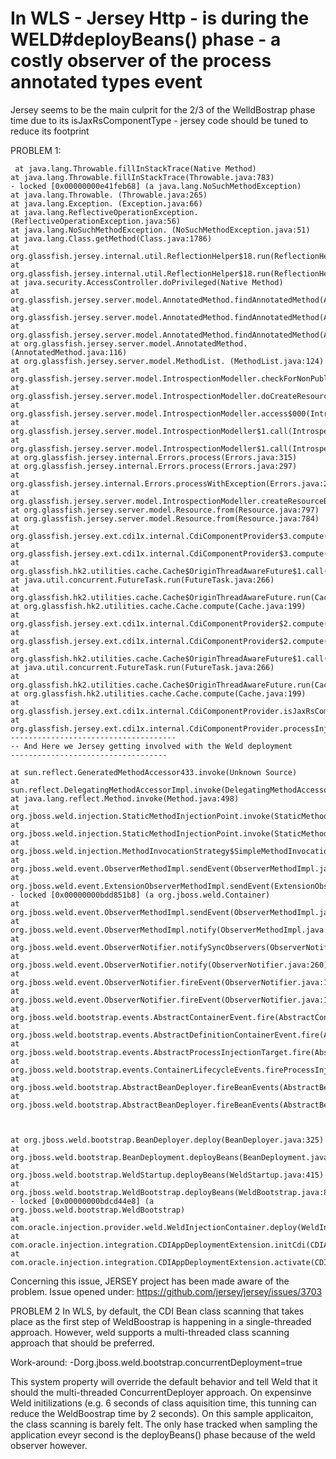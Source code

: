 # In WLS - Jersey Http - is during the WELD#deployBeans() phase - a costly observer of the process annotated types event

Jersey seems to be the main culprit for the  2/3 of the WelldBostrap phase time due to its isJaxRsComponentType - jersey code should be tuned to reduce its footprint


PROBLEM 1:

```
 at java.lang.Throwable.fillInStackTrace(Native Method) 
at java.lang.Throwable.fillInStackTrace(Throwable.java:783) 
- locked [0x00000000e41feb68] (a java.lang.NoSuchMethodException) 
at java.lang.Throwable. (Throwable.java:265) 
at java.lang.Exception. (Exception.java:66) 
at java.lang.ReflectiveOperationException. (ReflectiveOperationException.java:56) 
at java.lang.NoSuchMethodException. (NoSuchMethodException.java:51) 
at java.lang.Class.getMethod(Class.java:1786) 
at org.glassfish.jersey.internal.util.ReflectionHelper$18.run(ReflectionHelper.java:1342) 
at org.glassfish.jersey.internal.util.ReflectionHelper$18.run(ReflectionHelper.java:1338) 
at java.security.AccessController.doPrivileged(Native Method) 
at org.glassfish.jersey.server.model.AnnotatedMethod.findAnnotatedMethod(AnnotatedMethod.java:300) 
at org.glassfish.jersey.server.model.AnnotatedMethod.findAnnotatedMethod(AnnotatedMethod.java:319) 
at org.glassfish.jersey.server.model.AnnotatedMethod.findAnnotatedMethod(AnnotatedMethod.java:291) 
at org.glassfish.jersey.server.model.AnnotatedMethod. (AnnotatedMethod.java:116) 
at org.glassfish.jersey.server.model.MethodList. (MethodList.java:124) 
at org.glassfish.jersey.server.model.IntrospectionModeller.checkForNonPublicMethodIssues(IntrospectionModeller.java:172) 
at org.glassfish.jersey.server.model.IntrospectionModeller.doCreateResourceBuilder(IntrospectionModeller.java:119) 
at org.glassfish.jersey.server.model.IntrospectionModeller.access$000(IntrospectionModeller.java:80) 
at org.glassfish.jersey.server.model.IntrospectionModeller$1.call(IntrospectionModeller.java:112) 
at org.glassfish.jersey.server.model.IntrospectionModeller$1.call(IntrospectionModeller.java:109) 
at org.glassfish.jersey.internal.Errors.process(Errors.java:315) 
at org.glassfish.jersey.internal.Errors.process(Errors.java:297) 
at org.glassfish.jersey.internal.Errors.processWithException(Errors.java:255) 
at org.glassfish.jersey.server.model.IntrospectionModeller.createResourceBuilder(IntrospectionModeller.java:109) 
at org.glassfish.jersey.server.model.Resource.from(Resource.java:797) 
at org.glassfish.jersey.server.model.Resource.from(Resource.java:784) 
at org.glassfish.jersey.ext.cdi1x.internal.CdiComponentProvider$3.compute(CdiComponentProvider.java:178) 
at org.glassfish.jersey.ext.cdi1x.internal.CdiComponentProvider$3.compute(CdiComponentProvider.java:175) 
at org.glassfish.hk2.utilities.cache.Cache$OriginThreadAwareFuture$1.call(Cache.java:97) 
at java.util.concurrent.FutureTask.run(FutureTask.java:266) 
at org.glassfish.hk2.utilities.cache.Cache$OriginThreadAwareFuture.run(Cache.java:154) 
at org.glassfish.hk2.utilities.cache.Cache.compute(Cache.java:199) 
at org.glassfish.jersey.ext.cdi1x.internal.CdiComponentProvider$2.compute(CdiComponentProvider.java:171) 
at org.glassfish.jersey.ext.cdi1x.internal.CdiComponentProvider$2.compute(CdiComponentProvider.java:166) 
at org.glassfish.hk2.utilities.cache.Cache$OriginThreadAwareFuture$1.call(Cache.java:97) 
at java.util.concurrent.FutureTask.run(FutureTask.java:266) 
at org.glassfish.hk2.utilities.cache.Cache$OriginThreadAwareFuture.run(Cache.java:154) 
at org.glassfish.hk2.utilities.cache.Cache.compute(Cache.java:199) 
at org.glassfish.jersey.ext.cdi1x.internal.CdiComponentProvider.isJaxRsComponentType(CdiComponentProvider.java:822) 
at org.glassfish.jersey.ext.cdi1x.internal.CdiComponentProvider.processInjectionTarget(CdiComponentProvider.java:668) 
-------------------------------------
-- And Here we Jersey getting involved with the Weld deployment
-----------------------------------

at sun.reflect.GeneratedMethodAccessor433.invoke(Unknown Source) 
at sun.reflect.DelegatingMethodAccessorImpl.invoke(DelegatingMethodAccessorImpl.java:43) 
at java.lang.reflect.Method.invoke(Method.java:498) 
at org.jboss.weld.injection.StaticMethodInjectionPoint.invoke(StaticMethodInjectionPoint.java:88) 
at org.jboss.weld.injection.StaticMethodInjectionPoint.invoke(StaticMethodInjectionPoint.java:78) 
at org.jboss.weld.injection.MethodInvocationStrategy$SimpleMethodInvocationStrategy.invoke(MethodInvocationStrategy.java:129) 
at org.jboss.weld.event.ObserverMethodImpl.sendEvent(ObserverMethodImpl.java:309) 
at org.jboss.weld.event.ExtensionObserverMethodImpl.sendEvent(ExtensionObserverMethodImpl.java:124) 
- locked [0x00000000bdd851b8] (a org.jboss.weld.Container) 
at org.jboss.weld.event.ObserverMethodImpl.sendEvent(ObserverMethodImpl.java:287) 
at org.jboss.weld.event.ObserverMethodImpl.notify(ObserverMethodImpl.java:265) 
at org.jboss.weld.event.ObserverNotifier.notifySyncObservers(ObserverNotifier.java:271) 
at org.jboss.weld.event.ObserverNotifier.notify(ObserverNotifier.java:260) 
at org.jboss.weld.event.ObserverNotifier.fireEvent(ObserverNotifier.java:154) 
at org.jboss.weld.event.ObserverNotifier.fireEvent(ObserverNotifier.java:148) 
at org.jboss.weld.bootstrap.events.AbstractContainerEvent.fire(AbstractContainerEvent.java:53) 
at org.jboss.weld.bootstrap.events.AbstractDefinitionContainerEvent.fire(AbstractDefinitionContainerEvent.java:42) 
at org.jboss.weld.bootstrap.events.AbstractProcessInjectionTarget.fire(AbstractProcessInjectionTarget.java:33) 
at org.jboss.weld.bootstrap.events.ContainerLifecycleEvents.fireProcessInjectionTarget(ContainerLifecycleEvents.java:249) 
at org.jboss.weld.bootstrap.AbstractBeanDeployer.fireBeanEvents(AbstractBeanDeployer.java:135) 
at org.jboss.weld.bootstrap.AbstractBeanDeployer.fireBeanEvents(AbstractBeanDeployer.java:125) 



at org.jboss.weld.bootstrap.BeanDeployer.deploy(BeanDeployer.java:325) 
at org.jboss.weld.bootstrap.BeanDeployment.deployBeans(BeanDeployment.java:267) 
at org.jboss.weld.bootstrap.WeldStartup.deployBeans(WeldStartup.java:415) 
at org.jboss.weld.bootstrap.WeldBootstrap.deployBeans(WeldBootstrap.java:83) 
- locked [0x00000000bdcd44e8] (a org.jboss.weld.bootstrap.WeldBootstrap) 
at com.oracle.injection.provider.weld.WeldInjectionContainer.deploy(WeldInjectionContainer.java:143) 
at com.oracle.injection.integration.CDIAppDeploymentExtension.initCdi(CDIAppDeploymentExtension.java:82) 
at com.oracle.injection.integration.CDIAppDeploymentExtension.activate(CDIAppDeploymentExtension.java:43)
```
		

Concerning this issue, JERSEY project has been made aware of the problem.
Issue opened under:
https://github.com/jersey/jersey/issues/3703



		
		
PROBLEM 2
In WLS, by default, the CDI Bean class scanning that takes place as the first step of WeldBoostrap is happening in a single-threaded approach. However, weld supports a multi-threaded class scanning approach that should be preferred. 

Work-around:
-Dorg.jboss.weld.bootstrap.concurrentDeployment=true

This system property will override the default behavior and tell Weld that it should the multi-threaded ConcurrentDeployer approach.
On expensinve Weld initilizations (e.g. 6 seconds of class aquisition time, this tunning can reduce the WeldBoostrap time by 2 seconds).
On this sample applicaiton, the class scanning is barely felt. The only hase tracked when sampling the application eveyr second is the deployBeans() phase because of the weld observer however.
